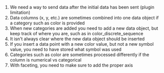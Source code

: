 1. We need a way to send data after the initial data has been sent (plugin limitation)
2. Data columns (x, y, etc.) are sometimes combined into one data object if a category such as color is provided
3. When new categories are added you need to add a new data object, but keep track of where you are, such as in color_discrete_sequence
4. It isn't always clear where the new data object should be inserted
5. If you insert a data point with a new color value, but not a new symbol value, you need to have stored what symbol was used
6. Categories such as color are sometimes processed differently if the column is numerical vs categorical
7. With faceting, you need to make sure to add the proper axis
